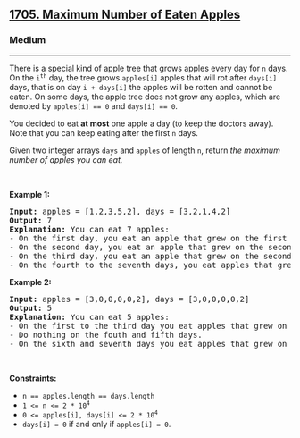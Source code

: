 <h2><a href="https://leetcode.com/problems/maximum-number-of-eaten-apples/">1705. Maximum Number of Eaten Apples</a></h2><h3>Medium</h3><hr><div bis_skin_checked="1"><p>There is a special kind of apple tree that grows apples every day for <code>n</code> days. On the <code>i<sup>th</sup></code> day, the tree grows <code>apples[i]</code> apples that will rot after <code>days[i]</code> days, that is on day <code>i + days[i]</code> the apples will be rotten and cannot be eaten. On some days, the apple tree does not grow any apples, which are denoted by <code>apples[i] == 0</code> and <code>days[i] == 0</code>.</p>

<p>You decided to eat <strong>at most</strong> one apple a day (to keep the doctors away). Note that you can keep eating after the first <code>n</code> days.</p>

<p>Given two integer arrays <code>days</code> and <code>apples</code> of length <code>n</code>, return <em>the maximum number of apples you can eat.</em></p>

<p>&nbsp;</p>
<p><strong class="example">Example 1:</strong></p>

<pre><strong>Input:</strong> apples = [1,2,3,5,2], days = [3,2,1,4,2]
<strong>Output:</strong> 7
<strong>Explanation:</strong> You can eat 7 apples:
- On the first day, you eat an apple that grew on the first day.
- On the second day, you eat an apple that grew on the second day.
- On the third day, you eat an apple that grew on the second day. After this day, the apples that grew on the third day rot.
- On the fourth to the seventh days, you eat apples that grew on the fourth day.
</pre>

<p><strong class="example">Example 2:</strong></p>

<pre><strong>Input:</strong> apples = [3,0,0,0,0,2], days = [3,0,0,0,0,2]
<strong>Output:</strong> 5
<strong>Explanation:</strong> You can eat 5 apples:
- On the first to the third day you eat apples that grew on the first day.
- Do nothing on the fouth and fifth days.
- On the sixth and seventh days you eat apples that grew on the sixth day.
</pre>

<p>&nbsp;</p>
<p><strong>Constraints:</strong></p>

<ul>
	<li><code>n == apples.length == days.length</code></li>
	<li><code>1 &lt;= n &lt;= 2 * 10<sup>4</sup></code></li>
	<li><code>0 &lt;= apples[i], days[i] &lt;= 2 * 10<sup>4</sup></code></li>
	<li><code>days[i] = 0</code> if and only if <code>apples[i] = 0</code>.</li>
</ul>
</div>
